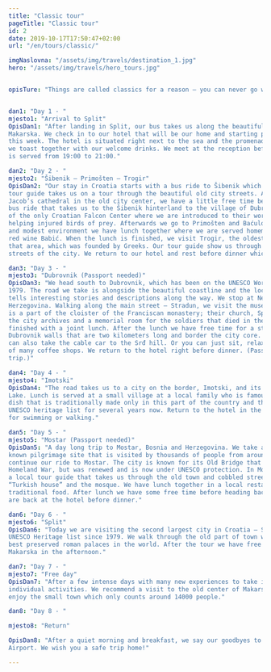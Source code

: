 ```yaml
---
title: "Classic tour"
pageTitle: "Classic tour"
id: 2
date: 2019-10-17T17:50:47+02:00
url: "/en/tours/classic/"

imgNaslovna: "/assets/img/travels/destination_1.jpg"
hero: "/assets/img/travels/hero_tours.jpg"


opisTure: "Things are called classics for a reason – you can never go wrong with them. See all the must-sees, try all the must-trys and, most importantly, just enjoy."


dan1: "Day 1 - "
mjesto1: "Arrival to Split"
OpisDan1: "After landing in Split, our bus takes us along the beautiful Adriatic coast to our hotel in
Makarska. We check in to our hotel that will be our home and starting point for all of our trips
this week. The hotel is situated right next to the sea and the promenade. After the check in,
we toast together with our welcome drinks. We meet at the reception before the dinner which
is served from 19:00 to 21:00."

dan2: "Day 2 - "
mjesto2: "Šibenik – Primošten – Trogir"
OpisDan2: "Our stay in Croatia starts with a bus ride to Šibenik which is located north of Split. Our local
tour guide takes us on a tour through the beautiful old city streets. After we visit the Saint
Jacob’s cathedral in the old city center, we have a little free time before we continue with our
bus ride that takes us to the Šibenik hinterland to the village of Dubrava. That is the location
of the only Croatian Falcon Center where we are introduced to their work that is based on
helping injured birds of prey. Afterwards we go to Primošten and Baćulov Dvor. In a simple
and modest environment we have lunch together where we are served homemade food and
red wine Babić. When the lunch is finished, we visit Trogir, the oldest and smallest town in
that area, which was founded by Greeks. Our tour guide show us through small and narrow
streets of the city. We return to our hotel and rest before dinner which is served at 19:00."

dan3: "Day 3 - "
mjesto3: "Dubrovnik (Passport needed)"
OpisDan3: "We head south to Dubrovnik, which has been on the UNESCO World Heritage list since
1979. The road we take is alongside the beautiful coastline and the local Swedish tour guide
tells interesting stories and descriptions along the way. We stop at Neum in Bosnia and
Herzegovina. Walking along the main street – Stradun, we visit the museum – pharmacy that
is a part of the cloister of the Franciscan monastery; their church, Sponza palace that holds
the city archives and a memorial room for the soldiers that died in the war. The tour is
finished with a joint lunch. After the lunch we have free time for a stroll or to climb the
Dubrovnik walls that are two kilometers long and border the city core. In your free time you
can also take the cable car to the Srđ hill. Or you can just sit, relax and enjoy this town at one
of many coffee shops. We return to the hotel right before dinner. (Passport necessary on this
trip.)"

dan4: "Day 4 - "
mjesto4: "Imotski"
OpisDan4: "The road takes us to a city on the border, Imotski, and its famous lakes – Blue and Red
Lake. Lunch is served at a small village at a local family who is famous for their soparnik, a
dish that is traditionally made only in this part of the country and that has been on the
UNESCO heritage list for several years now. Return to the hotel in the afternoon. Free time
for swimming or walking."

dan5: "Day 5 - "
mjesto5: "Mostar (Passport needed)"
OpisDan5: "A day long trip to Mostar, Bosnia and Herzegovina. We take a break in Međugorje, a well-
known pilgrimage site that is visited by thousands of people from around the world. We
continue our ride to Mostar. The city is known for its Old Bridge that was torn down in the
Homeland War, but was renewed and is now under UNESCO protection. In Mostar we have
a local tour guide that takes us through the old town and cobbled streets, the museum
“Turkish house” and the mosque. We have lunch together in a local restaurant that serves
traditional food. After lunch we have some free time before heading back to Makarska. We
are back at the hotel before dinner."

dan6: "Day 6 - "
mjesto6: "Split"
OpisDan6: "Today we are visiting the second largest city in Croatia – Split. Split has been on the
UNESCO Heritage list since 1979. We walk through the old part of town which is one of the
best preserved roman palaces in the world. After the tour we have free time. Return to
Makarska in the afternoon."

dan7: "Day 7 - "
mjesto7: "Free day"
OpisDan7: "After a few intense days with many new experiences to take in, we have a free day for
individual activities. We recommend a visit to the old center of Makarska, the small streets, to
enjoy the small town which only counts around 14000 people."

dan8: "Day 8 - "

mjesto8: "Return"

OpisDan8: "After a quiet morning and breakfast, we say our goodbyes to Makarska and head to the Split
Airport. We wish you a safe trip home!"

---
```


